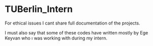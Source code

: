 # TUBerlin_Intern

For ethical issues I cant share full documentation of the projects. 

I must also say that some of these codes have written mostly by Ege Keyvan who ı was working with during my intern.